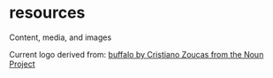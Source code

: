 # resources
Content, media, and images

Current logo derived from:
[buffalo by Cristiano Zoucas from the Noun Project](https://thenounproject.com/term/buffalo/189174/)
